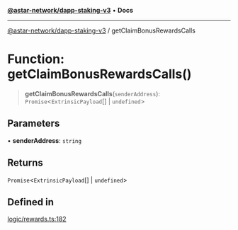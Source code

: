 [**@astar-network/dapp-staking-v3**](../README.md) • **Docs**

***

[@astar-network/dapp-staking-v3](../globals.md) / getClaimBonusRewardsCalls

# Function: getClaimBonusRewardsCalls()

> **getClaimBonusRewardsCalls**(`senderAddress`): `Promise`\<`ExtrinsicPayload`[] \| `undefined`\>

## Parameters

• **senderAddress**: `string`

## Returns

`Promise`\<`ExtrinsicPayload`[] \| `undefined`\>

## Defined in

[logic/rewards.ts:182](https://github.com/AstarNetwork/dapp-staking/blob/0eeb0e659e92439d12d988aa8e04d80fa51d55f9/packages/astar-dapp-staking-v3/src/logic/rewards.ts#L182)
